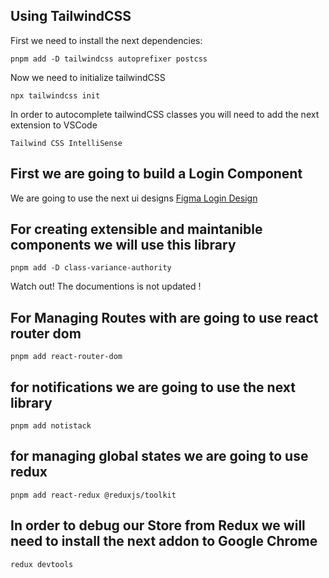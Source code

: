 ## Using TailwindCSS

First we need to install the next dependencies:

```
pnpm add -D tailwindcss autoprefixer postcss
```

Now we need to initialize tailwindCSS

```
npx tailwindcss init
```

In order to autocomplete tailwindCSS classes you will need to add the next extension to VSCode

```
Tailwind CSS IntelliSense
```

## First we are going to build a Login Component

We are going to use the next ui designs [Figma Login Design](<https://www.figma.com/file/LUpESSsyZ2GDI8KsDn3pjN/Registration-UI-templates-(Sign-up%2FLog-in)-(Community)?type=design&node-id=1-87&mode=design&t=zLk3XV9QNsvEULUS-0>)

## For creating extensible and maintanible components we will use this library

```
pnpm add -D class-variance-authority
```

Watch out! The documentions is not updated !

## For Managing Routes with are going to use react router dom

```
pnpm add react-router-dom
```

## for notifications we are going to use the next library

```
pnpm add notistack
```

## for managing global states we are going to use redux

```
pnpm add react-redux @reduxjs/toolkit
```

## In order to debug our Store from Redux we will need to install the next addon to Google Chrome

```
redux devtools
```
